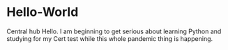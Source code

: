 # Hello-World
Central hub
Hello. I am beginning to get serious about learning Python and studying for my Cert test while this whole pandemic thing is happening. 
